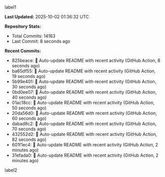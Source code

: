 
label1 
<!-- ACTIVITY_START -->
**Last Updated:** 2025-10-02 01:36:32 UTC

**Repository Stats:**
- Total Commits: 14163
- Last Commit: 8 seconds ago

**Recent Commits:**
- 825beace: 🤖 Auto-update README with recent activity (GitHub Action, 8 seconds ago)
- ba65df55: 🤖 Auto-update README with recent activity (GitHub Action, 19 seconds ago)
- 5b99e401: 🤖 Auto-update README with recent activity (GitHub Action, 30 seconds ago)
- 0bd0ee07: 🤖 Auto-update README with recent activity (GitHub Action, 40 seconds ago)
- 01ac18cc: 🤖 Auto-update README with recent activity (GitHub Action, 50 seconds ago)
- 20da56d0: 🤖 Auto-update README with recent activity (GitHub Action, 60 seconds ago)
- dabad8c2: 🤖 Auto-update README with recent activity (GitHub Action, 70 seconds ago)
- 432552d2: 🤖 Auto-update README with recent activity (GitHub Action, 82 seconds ago)
- 601f1ec4: 🤖 Auto-update README with recent activity (GitHub Action, 2 minutes ago)
- 31efada0: 🤖 Auto-update README with recent activity (GitHub Action, 2 minutes ago)
<!-- ACTIVITY_END -->

label2

